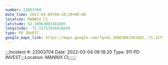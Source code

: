 ```yaml
---
number: 22003704
date_time: 2022-03-04T08:18:20+00:00
location: MANNIX CI
latitude: 42.38963003381605
longitude: -71.15757936810438
type: PD INVEST
google_maps_link: https://maps.google.com/?q=42.38963003381605,-71.15757936810438
---
```


;;;Incident #: 22003704   Date: 2022-03-04 08:18:20   Type: 911 PD INVEST;;;Location: MANNIX CI;;;;;;
